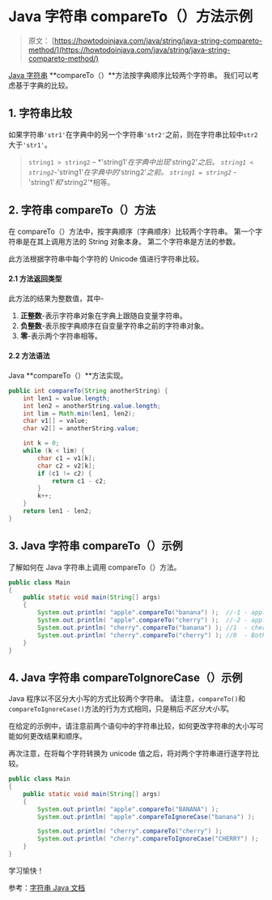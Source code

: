 # Java 字符串 compareTo（）方法示例

> 原文： [https://howtodoinjava.com/java/string/java-string-compareto-method/](https://howtodoinjava.com/java/string/java-string-compareto-method/)

[Java 字符串](https://howtodoinjava.com/java-string/) **compareTo（）**方法按字典顺序比较两个字符串。 我们可以考虑基于字典的比较。

## 1\. 字符串比较

如果字符串`'str1'`在字典中的另一个字符串`'str2'`之前，则在字符串比较中`str2`大于`'str1'`。

> `string1 > string2` – *'string1'*在字典中出现*'string2'*之后。
> `string1 < string2`-*'string1'*在字典中的*'string2'*之前。
> `string1 = string2` -*'string1'*和*'string2'*相等。

## 2\. 字符串 compareTo（）方法

在 compareTo（）方法中，按字典顺序（字典顺序）比较两个字符串。 第一个字符串是在其上调用方法的 String 对象本身。 第二个字符串是方法的参数。

此方法根据字符串中每个字符的 Unicode 值进行字符串比较。

#### 2.1 方法返回类型

此方法的结果为整数值，其中-

1.  **正整数**-表示字符串对象在字典上跟随自变量字符串。
2.  **负整数**-表示按字典顺序在自变量字符串之前的字符串对象。
3.  **零**-表示两个字符串相等。

#### 2.2 方法语法

Java **compareTo（）**方法实现。

```java
public int compareTo(String anotherString) {
    int len1 = value.length;
    int len2 = anotherString.value.length;
    int lim = Math.min(len1, len2);
    char v1[] = value;
    char v2[] = anotherString.value;

    int k = 0;
    while (k < lim) {
        char c1 = v1[k];
        char c2 = v2[k];
        if (c1 != c2) {
            return c1 - c2;
        }
        k++;
    }
    return len1 - len2;
}

```

## 3\. Java 字符串 compareTo（）示例

了解如何在 Java 字符串上调用 compareTo（）方法。

```java
public class Main 
{
    public static void main(String[] args) 
    {
        System.out.println( "apple".compareTo("banana") );  //-1 - apple comes before banana
        System.out.println( "apple".compareTo("cherry") );  //-2 - apple comes before cherry
        System.out.println( "cherry".compareTo("banana") ); //1  - cherry comes after banana
        System.out.println( "cherry".compareTo("cherry") ); //0  - Both strings are equal
    }
}

```

## 4\. Java 字符串 compareToIgnoreCase（）示例

Java 程序以不区分大小写的方式比较两个字符串。 请注意，`compareTo()`和`compareToIgnoreCase()`方法的行为方式相同，只是稍后*不区分大小写*。

在给定的示例中，请注意前两个语句中的字符串比较，如何更改字符串的大小写可能如何更改结果和顺序。

再次注意，在将每个字符转换为 unicode 值之后，将对两个字符串进行逐字符比较。

```java
public class Main 
{
    public static void main(String[] args) 
    {
        System.out.println( "apple".compareTo("BANANA") );                     //31
        System.out.println( "apple".compareToIgnoreCase("banana") );            //-1

        System.out.println( "cherry".compareTo("cherry") );                     //0
        System.out.println( "cherry".compareToIgnoreCase("CHERRY") );           //0
    }
}

```

学习愉快！

参考：[字符串 Java 文档](https://docs.oracle.com/javase/9/docs/api/java/lang/String.html)